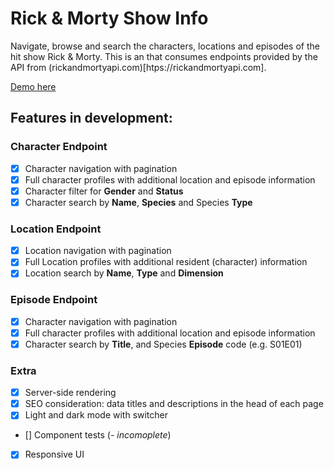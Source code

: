 # Rick & Morty Show Info

Navigate, browse and search the characters, locations and episodes of the hit show Rick & Morty. This is an that consumes endpoints provided by the API from (rickandmortyapi.com)[htps://rickandmortyapi.com].

[Demo here](https://rick-and-morty-profiles.vercel.app)

## Features in development:

### Character Endpoint

- [x] Character navigation with pagination
- [x] Full character profiles with additional location and episode information
- [x] Character filter for **Gender** and **Status**
- [x] Character search by **Name**, **Species** and Species **Type**

### Location Endpoint

- [x] Location navigation with pagination
- [x] Full Location profiles with additional resident (character) information
- [x] Location search by **Name**, **Type** and **Dimension**

### Episode Endpoint

- [x] Character navigation with pagination
- [x] Full character profiles with additional location and episode information
- [x] Character search by **Title**, and Species **Episode** code (e.g. S01E01)

### Extra

- [x] Server-side rendering
- [x] SEO consideration: data titles and descriptions in the head of each page
- [x] Light and dark mode with switcher
- [] Component tests (_- incomoplete_)
- [x] Responsive UI
